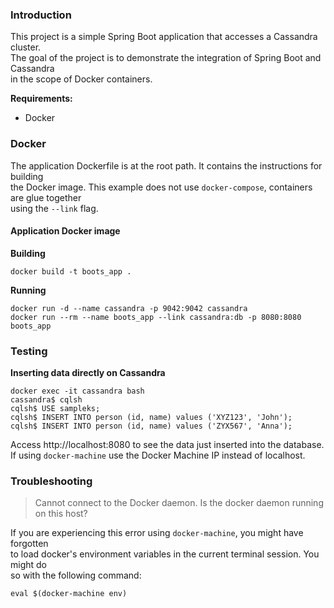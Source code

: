 ### Introduction

This project is a simple Spring Boot application that accesses a Cassandra cluster.<br/>
The goal of the project is to demonstrate the integration of Spring Boot and Cassandra<br/>
in the scope of Docker containers.

**Requirements:**

- Docker

### Docker

The application Dockerfile is at the root path. It contains the instructions for building<br/>
the Docker image. This example does not use `docker-compose`, containers are glue together<br/>
using the `--link` flag.

#### Application Docker image

**Building**

    docker build -t boots_app .

**Running**

    docker run -d --name cassandra -p 9042:9042 cassandra
    docker run --rm --name boots_app --link cassandra:db -p 8080:8080 boots_app

### Testing

**Inserting data directly on Cassandra**

    docker exec -it cassandra bash
    cassandra$ cqlsh
    cqlsh$ USE sampleks;
    cqlsh$ INSERT INTO person (id, name) values ('XYZ123', 'John');
    cqlsh$ INSERT INTO person (id, name) values ('ZYX567', 'Anna');

Access http://localhost:8080 to see the data just inserted into the database.<br/>
If using `docker-machine` use the Docker Machine IP instead of localhost.

### Troubleshooting

> Cannot connect to the Docker daemon. Is the docker daemon running on this host?

If you are experiencing this error using `docker-machine`, you might have forgotten<br/>
to load docker's environment variables in the current terminal session. You might do<br/>
so with the following command:

    eval $(docker-machine env)
